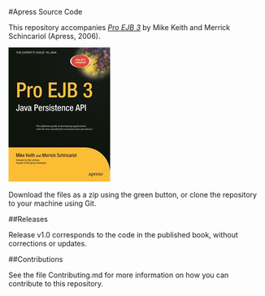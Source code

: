 #Apress Source Code

This repository accompanies [*Pro EJB 3*](http://www.apress.com/9781590596456) by Mike Keith and Merrick Schincariol (Apress, 2006).

![Cover image](9781590596456.jpg)

Download the files as a zip using the green button, or clone the repository to your machine using Git.

##Releases

Release v1.0 corresponds to the code in the published book, without corrections or updates.

##Contributions

See the file Contributing.md for more information on how you can contribute to this repository.
